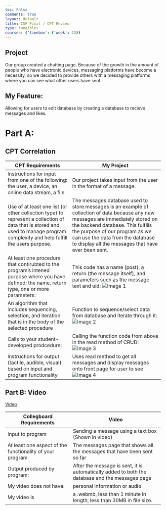 ```yaml
---
toc: False
comments: true
layout: default 
title: CSP Final / CPT Review
type: tangibles
courses: {'timebox': {'week': 23}}
---
```

## Project
Our group created a chatting page. Because of the growth in the amount of people who have electronic devices, messaging platforms have become a necessity, so we decided to provide others with a messaging platforms where you can see what other users have sent.

## My Feature:
Allowing for users to edit database by creating a database to recieve messages and likes.

# Part A:

## CPT Correlation

| CPT Requirements | My Project |
|------------------|------------------|
| Instructions for input from one of the following: the user, a device, an online data stream, a file | Our project takes input from the user in the format of a message. |
| Use of at least one list (or other collection type) to represent a collection of data that is stored and used to manage program complexity and help fulfill the users purpose. | The messages database used to store messages is an example of collection of data because any new messages are immediately stored on the backend database. This fulfills the purpose of our program as we can use the data from the database to display all the messages that have ever been sent. |
| At least one procedure that contirubted to the program’s intened purpose where you have defined: the name, return type, one or more parameters: | This code has a name (post), a return (the message itself), and parameters such as the message text and uid: ![Image 1](/student/images/cpt-final-1.png) |
| An algorithm that includes sequencing, selection, and iteration that is in the body of the selected procedure | Function to sequence/select data from database and iterate through it: ![Image 2](/student/images/cpt-final-2.png) |
| Calls to your student-developed prodcedure: | Calling the function code from above in the read method of CRUD: ![Image 3](/student/images/cpt-final-3.png) |
| Instructions for output (tactile, audible, visual) based on input and program functionality | Uses read method to get all messages and display messages onto front page for user to see![Image 4](/student/images/cpt-final-4.png) |

## Part B: Video
[Video](https://drive.google.com/file/d/1kFGzLO6gLRhiHDb6hm57EX7dUyWYtk6t/view?usp=sharing)


| Collegboard Requirements | Video |
|------------------|------------------|
| Input to program  | Sending a message using a text box (Shown in video)  |
| At least one aspect of the functionality of your program | The messages page that shows all the messages that have been sent so far  |
| Output produced by program:  | After the message is sent, it is automatically added to both the database and the messages page |
| My video does not have: | personal information or audio  |
| My video is | a .webmb, less than 1 minute in length, less than 30MB in file size.  |